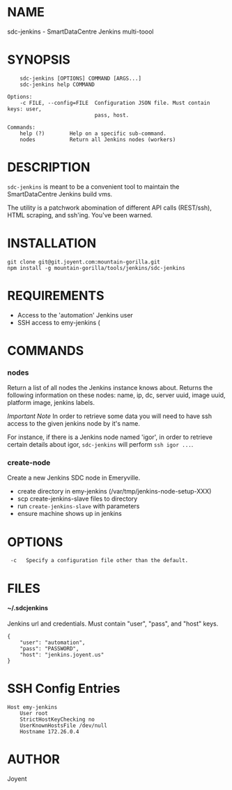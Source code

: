 # NAME

sdc-jenkins - SmartDataCentre Jenkins multi-toool

# SYNOPSIS

        sdc-jenkins [OPTIONS] COMMAND [ARGS...]
        sdc-jenkins help COMMAND

    Options:
        -c FILE, --config=FILE  Configuration JSON file. Must contain keys: user,
                                pass, host.

    Commands:
        help (?)        Help on a specific sub-command.
        nodes           Return all Jenkins nodes (workers)

# DESCRIPTION

`sdc-jenkins` is meant to be a convenient tool to maintain the SmartDataCentre
Jenkins build vms.

The utility is a patchwork abomination of different API calls (REST/ssh),
HTML scraping, and ssh'ing. You've been warned.


# INSTALLATION

    git clone git@git.joyent.com:mountain-gorilla.git
    npm install -g mountain-gorilla/tools/jenkins/sdc-jenkins

# REQUIREMENTS

- Access to the 'automation' Jenkins user
- SSH access to emy-jenkins (


# COMMANDS

### nodes

Return a list of all nodes the Jenkins instance knows about. Returns the
following information on these nodes: name, ip, dc, server uuid, image uuid,
platform image, jenkins labels.

*Important Note* In order to retrieve some data you will need to have ssh
access to the given jenkins node by it's name.

For instance, if there is a Jenkins node named 'igor', in order to retrieve
certain details about igor, `sdc-jenkins` will perform `ssh igor ...`.

### create-node

Create a new Jenkins SDC node in Emeryville. 

- create directory in emy-jenkins (/var/tmp/jenkins-node-setup-XXX)
- scp create-jenkins-slave files to directory
- run `create-jenkins-slave` with parameters
- ensure machine shows up in jenkins




# OPTIONS

     -c   Specify a configuration file other than the default.


# FILES

#### ~/.sdcjenkins

Jenkins url and credentials. Must contain "user", "pass", and "host" keys.

    {
        "user": "automation",
        "pass": "PASSWORD",
        "host": "jenkins.joyent.us"
    }

# SSH Config Entries

    Host emy-jenkins
        User root
        StrictHostKeyChecking no
        UserKnownHostsFile /dev/null
        Hostname 172.26.0.4



# AUTHOR

Joyent
